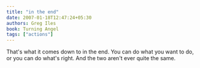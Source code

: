 ```yaml
---
title: "in the end"
date: 2007-01-18T12:47:24+05:30
authors: Greg Iles
book: Turning Angel
tags: ["actions"]
---
```

That's what it comes down to in the end. You can do what you want to do, or you can do what's right. And the two aren't ever quite the same.
